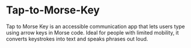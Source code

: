 # Tap-to-Morse-Key
Tap to Morse Key is an accessible communication app that lets users type using arrow keys in Morse code. Ideal for people with limited mobility, it converts keystrokes into text and speaks phrases out loud.
